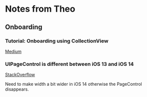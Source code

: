 # Notes from Theo

## Onboarding

### Tutorial: Onboarding using CollectionView

[Medium](https://medium.com/macoclock/how-to-create-a-stunning-onboarding-experience-for-your-ios-application-8c713d5fbd0a)

### UIPageControl is different between iOS 13 and iOS 14

[StackOverflow](https://stackoverflow.com/questions/64017573/uipagecontrol-not-visible-in-ios-14)

Need to make width a bit wider in iOS 14 otherwise the PageControl disappears.

